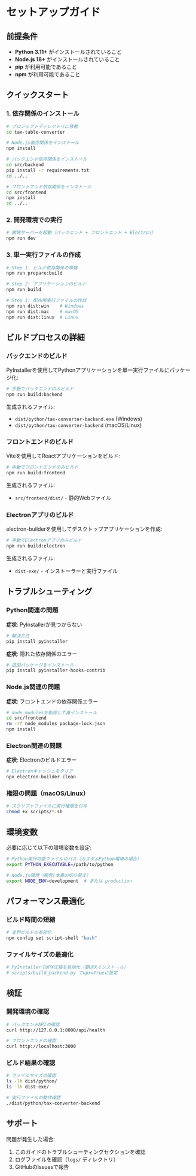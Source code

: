 # セットアップガイド

## 前提条件

- **Python 3.11+** がインストールされていること
- **Node.js 18+** がインストールされていること
- **pip** が利用可能であること
- **npm** が利用可能であること

## クイックスタート

### 1. 依存関係のインストール

```bash
# プロジェクトディレクトリに移動
cd tax-table-converter

# Node.js依存関係をインストール
npm install

# バックエンド依存関係をインストール
cd src/backend
pip install -r requirements.txt
cd ../..

# フロントエンド依存関係をインストール
cd src/frontend
npm install
cd ../..
```

### 2. 開発環境での実行

```bash
# 開発サーバーを起動（バックエンド + フロントエンド + Electron）
npm run dev
```

### 3. 単一実行ファイルの作成

```bash
# Step 1: ビルド依存関係の準備
npm run prepare:build

# Step 2: アプリケーションのビルド
npm run build

# Step 3: 配布用実行ファイルの作成
npm run dist:win    # Windows
npm run dist:mac    # macOS
npm run dist:linux  # Linux
```

## ビルドプロセスの詳細

### バックエンドのビルド

PyInstallerを使用してPythonアプリケーションを単一実行ファイルにパッケージ化:

```bash
# 手動でバックエンドのみビルド
npm run build:backend
```

生成されるファイル:
- `dist/python/tax-converter-backend.exe` (Windows)
- `dist/python/tax-converter-backend` (macOS/Linux)

### フロントエンドのビルド

Viteを使用してReactアプリケーションをビルド:

```bash
# 手動でフロントエンドのみビルド
npm run build:frontend
```

生成されるファイル:
- `src/frontend/dist/` - 静的Webファイル

### Electronアプリのビルド

electron-builderを使用してデスクトップアプリケーションを作成:

```bash
# 手動でElectronアプリのみビルド
npm run build:electron
```

生成されるファイル:
- `dist-exe/` - インストーラーと実行ファイル

## トラブルシューティング

### Python関連の問題

**症状**: PyInstallerが見つからない
```bash
# 解決方法
pip install pyinstaller
```

**症状**: 隠れた依存関係のエラー
```bash
# 追加パッケージをインストール
pip install pyinstaller-hooks-contrib
```

### Node.js関連の問題

**症状**: フロントエンドの依存関係エラー
```bash
# node_modulesを削除して再インストール
cd src/frontend
rm -rf node_modules package-lock.json
npm install
```

### Electron関連の問題

**症状**: Electronのビルドエラー
```bash
# Electronキャッシュをクリア
npx electron-builder clean
```

### 権限の問題（macOS/Linux）

```bash
# スクリプトファイルに実行権限を付与
chmod +x scripts/*.sh
```

## 環境変数

必要に応じて以下の環境変数を設定:

```bash
# Python実行可能ファイルのパス（カスタムPython環境の場合）
export PYTHON_EXECUTABLE=/path/to/python

# Node.js環境（開発/本番の切り替え）
export NODE_ENV=development  # または production
```

## パフォーマンス最適化

### ビルド時間の短縮

```bash
# 並列ビルドの有効化
npm config set script-shell "bash"
```

### ファイルサイズの最適化

```bash
# PyInstallerでUPX圧縮を有効化（要UPXインストール）
# scripts/build_backend.py でupx=Trueに設定
```

## 検証

### 開発環境の確認

```bash
# バックエンドAPIの確認
curl http://127.0.0.1:8000/api/health

# フロントエンドの確認
curl http://localhost:3000
```

### ビルド結果の確認

```bash
# ファイルサイズの確認
ls -lh dist/python/
ls -lh dist-exe/

# 実行ファイルの動作確認
./dist/python/tax-converter-backend
```

## サポート

問題が発生した場合:

1. このガイドのトラブルシューティングセクションを確認
2. ログファイルを確認（`logs/` ディレクトリ）
3. GitHubのIssuesで報告